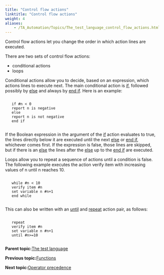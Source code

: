 ```yaml
--- 
title: "Control flow actions"
linktitle: "Control flow actions"
weight: 4
aliases: 
    - /TA_Automation/Topics/The_test_language_control_flow_actions.html
---
```


Control flow actions let you change the order in which action lines are executed.

There are two sets of control flow actions:

-   conditional actions
-   loops

Conditional actions allow you to decide, based on an expression, which actions lines to execute next. The main conditional action is [if](bia_if.html), followed possibly by [else](bia_else.html) and always by [end if](bia_end_if.html). Here is an example:

```

   if #n < 0
   report n is negative 
   else 
   report n is not negative 
   end if 
  
```

If the Boolean expression in the argument of the [if](bia_if.html) action evaluates to true, the lines directly below it are executed until the next [else](bia_else.html) or [end if](bia_end_if.html), whichever comes first. If the expression is false, those lines are skipped, but if there is an [else](bia_else.html) the lines after the [else](bia_else.html) up to the [end if](bia_end_if.html) are executed.

Loops allow you to repeat a sequence of actions until a condition is false. The following example executes the action verify item with increasing values of n until n reaches 10.

```

   while #n < 10 
   verify item #n 
   set variable n #n+1 
   end while 
  
```

This can also be written with an [until](bia_until.html) and [repeat](bia_repeat.html) action pair, as follows:

```

   repeat	
   verify item #n 
   set variable n #n+1 
   until #n>=10 
  
```

**Parent topic:**[The test language](/TA_Automation/Topics/The_test_language.html)

**Previous topic:**[Functions](/TA_Automation/Topics/The_test_language_functions.html)

**Next topic:**[Operator precedence](/TA_Automation/Topics/aut_operator_precedence.html)

